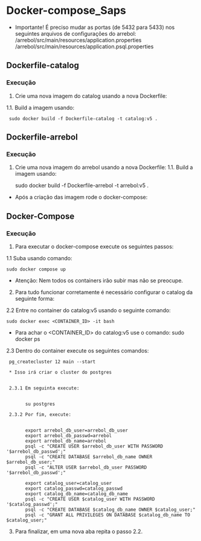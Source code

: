 # Docker-compose_Saps

* Importante! É preciso mudar as portas (de 5432 para 5433) nos seguintes arquivos de configurações do arrebol:
  /arrebol/src/main/resources/application.properties
  /arrebol/src/main/resources/application.psql.properties


## Dockerfile-catalog
### Execução
1. Crie uma nova imagem do catalog usando a nova Dockerfile:

 1.1. Build a imagem usando:


     sudo docker build -f Dockerfile-catalog -t catalog:v5 .
     
## Dockerfile-arrebol
### Execução
1. Crie uma nova imagem do arrebol usando a nova Dockerfile:
 1.1. Build a imagem usando:

     sudo docker build -f Dockerfile-arrebol -t arrebol:v5 .

* Após a criação das imagem rode o docker-compose:

## Docker-Compose
### Execução
1. Para executar o docker-compose execute os seguintes passos:

 1.1 Suba usando comando:
    
    
    sudo docker compose up
   
* Atenção: Nem todos os containers irão subir mas não se preocupe.

2. Para tudo funcionar corretamente é necessário configurar o catalog da seguinte forma:

 2.2 Entre no container do catalog:v5 usando o seguinte comando:
 
 
    sudo docker exec <CONTAINER_ID> -it bash
  
  * Para achar o <CONTAINER_ID> do catalog:v5 use o comando: sudo docker ps
    
 2.3 Dentro do container execute os seguintes comandos:
 
 
     pg_createcluster 12 main --start
     
     * Isso irá criar o cluster do postgres
     
     
     2.3.1 Em seguinta execute:
     
     
           su postgres
           
     2.3.2 Por fim, execute:
           
           
           export arrebol_db_user=arrebol_db_user
           export arrebol_db_passwd=arrebol
           export arrebol_db_name=arrebol
           psql -c "CREATE USER $arrebol_db_user WITH PASSWORD '$arrebol_db_passwd';"
           psql -c "CREATE DATABASE $arrebol_db_name OWNER $arrebol_db_user;"
           psql -c "ALTER USER $arrebol_db_user PASSWORD '$arrebol_db_passwd';"

           export catalog_user=catalog_user
           export catalog_passwd=catalog_passwd
           export catalog_db_name=catalog_db_name
           psql -c "CREATE USER $catalog_user WITH PASSWORD '$catalog_passwd';"
           psql -c "CREATE DATABASE $catalog_db_name OWNER $catalog_user;"
           psql -c "GRANT ALL PRIVILEGES ON DATABASE $catalog_db_name TO $catalog_user;"


3. Para finalizar, em uma nova aba repita o passo 2.2.
